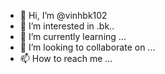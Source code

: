 - 👋 Hi, I’m @vinhbk102
- 👀 I’m interested in .bk..
- 🌱 I’m currently learning ...
- 💞️ I’m looking to collaborate on ...
- 📫 How to reach me ...

<!---
vinhbk102/vinhbk102 is a ✨ special ✨ repository because its `README.md` (this file) appears on your GitHub profile.
You can click the Preview link to take a look at your changes.
--->

